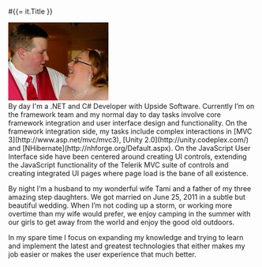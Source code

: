 ﻿#{{= it.Title }}

<div class="pull-right image thumbnail"><img alt="David & Tami Driscoll" src="/Content/Images/About/01.jpg" /></div>
By day I'm a .NET and C# Developer with Upside Software.  Currently I’m on the framework team and my normal day to day tasks involve core framework integration and user interface design and functionality.  On the framework integration side, my tasks include complex interactions in [MVC 3](http://www.asp.net/mvc/mvc3), [Unity 2.0](http://unity.codeplex.com/) and [NHibernate](http://nhforge.org/Default.aspx).  On the JavaScript User Interface side have been centered around creating UI controls, extending the JavaScript functionality of the Telerik MVC suite of controls and creating integrated UI pages where page load is the bane of all existence.


By night I’m a husband to my wonderful wife Tami and a father of my three amazing step daughters. We got married on June 25, 2011 in a subtle but beautiful wedding. When I’m not coding up a storm, or working more overtime than my wife would prefer, we enjoy camping in the summer with our girls to get away from the world and enjoy the good old outdoors.


In my spare time I focus on expanding my knowledge and trying to learn and implement the latest and greatest technologies that either makes my job easier or makes the user experience that much better.


